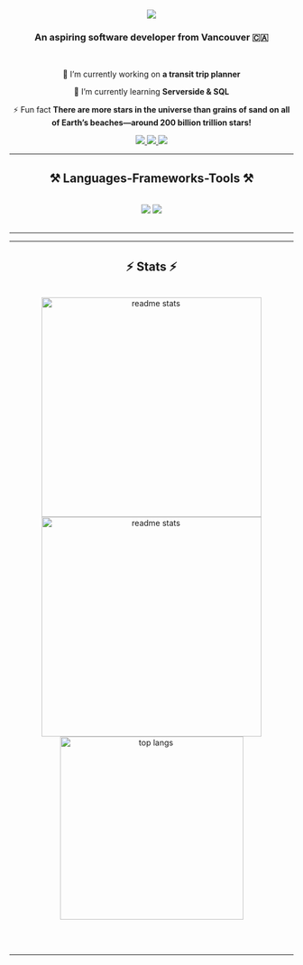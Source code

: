 
<!-- <img align="right" src="https://visitor-badge.laobi.icu/badge?page_id=p-north.p-north" /> -->

<h1 align="center">
    <img src="https://readme-typing-svg.herokuapp.com/?font=Righteous&size=35&center=true&vCenter=true&width=500&height=70&duration=4000&lines=Hi+There!+👋;+I'm+Puneet+North!;" />
</h1>

<h3 align="center">An aspiring software developer from Vancouver 🇨🇦</h3>

<br/>

<div align="center">
 
 🔭 I’m currently working on **a transit trip planner**
 
 🌱 I’m currently learning **Serverside & SQL**

⚡ Fun fact **There are more stars in the universe than grains of sand on all of Earth’s beaches—around 200 billion trillion stars!**

 </div>
 
<div align="center"> 
  <a href="mailto:pnorth392@gmail.com">
    <img src="https://img.shields.io/badge/Gmail-333333?style=for-the-badge&logo=gmail&logoColor=red" />
  </a>
  <a href="https://www.linkedin.com/in/puneet-north/" target="_blank">
    <img src="https://img.shields.io/badge/LinkedIn-0077B5?style=for-the-badge&logo=linkedin&logoColor=white" target="_blank" />
  </a>
  <a href="https://p-north.github.io/" target="_blank">
     <img src="https://img.shields.io/badge/Portfolio-FF5722?style=for-the-badge&logo=todoist&logoColor=white" target="_blank" /> <!-- sqlite, safari, google-chrome are other good icon options -->
  </a>
</div>

 <hr/>
 
<h2 align="center">⚒️ Languages-Frameworks-Tools ⚒️</h2>
<br/>
<div align="center">
    <img src="https://skillicons.dev/icons?i=react,mui,html,css,vscode,github,figma,tailwind,git" />
    <img src="https://skillicons.dev/icons?i=nodejs,python,javascript,express,c,cpp," /><br>
</div>

<br/>
<hr/>

<!-- <div align="center">
  <h2>🐍 My Contributions 🐍</h2>
  <br>
  <img alt="snake eating my contributions" src="https://raw.githubusercontent.com/p-north/p-north/output/github-contribution-grid-snake.svg" />
  
  <br/><br/><br/>
</div> -->

<hr/>

<h2 align="center">⚡ Stats ⚡</h2>
<br>
<div align=center>
  <!-- <img width=390 src="https://github-readme-streak-stats-p-north.vercel.app/?user=p-north&count_private=true&theme=react&border_radius=10" alt="streak stats"/> -->
  <img width=390 src="https://github-readme-stats-salesp07.vercel.app/api?username=p-north&count_private=true&show_icons=true&theme=tokyonight&rank_icon=github&border_radius=10" alt="readme stats" />

  <img width=390 src="https://github-readme-streak-stats.herokuapp.com/?user=p-north&theme=tokyonight&hide_border=false" alt="readme stats" />
  <br/>
  <img width=325 align="center" src="https://github-readme-stats-salesp07.vercel.app/api/top-langs/?username=p-north&hide=HTML&langs_count=8&layout=compact&theme=tokyonight&border_radius=10&size_weight=0.5&count_weight=0.5&exclude_repo=github-readme-stats" alt="top langs" />
</div>

<br/><br/>

<hr/>


